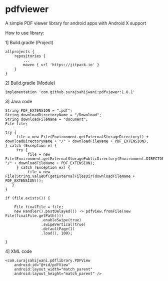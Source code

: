 # pdfviewer
A simple PDF viewer library for android apps with Android X support

How to use library:

1] Build.gradle (Project)

    allprojects {
        repositories {
            ...
            maven { url 'https://jitpack.io' }
        }
    }

2] Build.gradle (Module)

    implementation 'com.github.surajsahijwani:pdfviewer:1.0.1'

3] Java code

    String PDF_EXTENSION = ".pdf";
    String downloadDirectoryName = "/Download";
    String downloadFileName = "document";
    File file;

    try {
         file = new File(Environment.getExternalStorageDirectory() + downloadDirectoryName + "/" + downloadFileName + PDF_EXTENSION);
    } catch (Exception e) {
         try {
              file = new File(Environment.getExternalStoragePublicDirectory(Environment.DIRECTORY_DOWNLOADS), "/" + downloadFileName + PDF_EXTENSION);
         } catch (Exception ex) {
              file = new File(String.valueOf(getExternalFilesDir(downloadFileName + PDF_EXTENSION)));
       }
    }

    if (file.exists()) {

        File finalFile = file;
        new Handler().postDelayed(() -> pdfView.fromFile(new File(finalFile.getPath()))
                    .enableSwipe(true)
                    .swipeVertical(true)
                    .defaultPage(1)
                    .load(), 100);

    }

4] XML code

    <com.surajsahijwani.pdflibrary.PDFView
        android:id="@+id/pdfView"
        android:layout_width="match_parent"
        android:layout_height="match_parent" />
